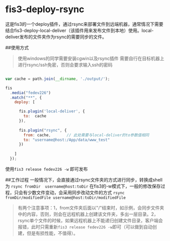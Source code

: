 # fis3-deploy-rsync
这是fis3的一个deploy插件，通过rsync来部署文件到远端机器，通常情况下需要结合fis3-deploy-local-deliver（该插件用来发布文件到本地）使用。local-deliver发布的文件夹作为rsync的需要同步的文件。


##使用方式
> 使用windows的同学需要安装cgwin以及rsync插件
> 需要自行在目标机器上进行rsync/ssh免密，否则会要求输入ssh的密码


```javascript

var cache = path.join(__dirname, './output/');

fis
  .media("fedev226")
  .match("**", {
    deploy: [

      fis.plugin('local-deliver', {
        to:  cache
      }),
      
      fis.plugin("rsync", {
        from: cache,       // 此处需要与local-deliver的to参数值相同
        to: "username@host:/App/data/www_test"
      })
      
    ]
  });

```

使用`fis3 release fedev226 -w` 即可发布


##工作过程
一般情况下，会直接通过rsync文件夹的方式进行同步，转换成shell为
`rsync fromDir  username@host:toDir`
在fis3的-w模式下，一般的修改保存过程，只会有少数文件变动，会采用同步改动文件的方式
`rsync fromDir/modifiedFile username@host:toDir/modifiedFile`
>有两个注意事项：1，from文件夹后面以"/"结束时，如示例，会同步文件夹中的内容，否则，则会在远程机器上创建该文件夹，多出一层目录。2，rsync单个文件的时候，如果远程机器上不能递归创建文件目录，客户端会报错，此时只需重新`fis3 release fedev226 -w`即可（可以做到自动创建，但是有损性能，不值得）。
